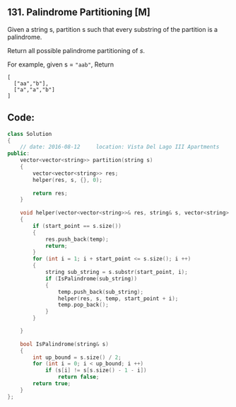 ## 131. Palindrome Partitioning [M]
Given a string s, partition s such that every substring of the partition is a palindrome.

Return all possible palindrome partitioning of *s*.

For example, given s = `"aab"`,
Return
```
[
  ["aa","b"],
  ["a","a","b"]
]
```

## Code:
```c++
class Solution 
{
    // date: 2016-08-12     location: Vista Del Lago III Apartments
public:
    vector<vector<string>> partition(string s) 
    {
        vector<vector<string>> res;
        helper(res, s, {}, 0);
        
        return res;
    }
    
    void helper(vector<vector<string>>& res, string& s, vector<string> temp, int start_point)
    {
        if (start_point == s.size())
        {
            res.push_back(temp);
            return;
        }
        for (int i = 1; i + start_point <= s.size(); i ++)
        {
            string sub_string = s.substr(start_point, i);
            if (IsPalindrome(sub_string))
            {
                temp.push_back(sub_string);
                helper(res, s, temp, start_point + i);
                temp.pop_back();
            }
        }

    }
    
    bool IsPalindrome(string& s)
    {
        int up_bound = s.size() / 2;
        for (int i = 0; i < up_bound; i ++)
            if (s[i] != s[s.size() - 1 - i])
                return false;
        return true;
    }
};
```
